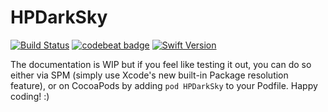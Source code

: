 # HPDarkSky

[![Build Status](https://app.bitrise.io/app/3d3e9cae671ba5f6/status.svg?token=1SVKd2hSxM3GGwje1seumg&branch=master)](https://app.bitrise.io/app/3d3e9cae671ba5f6)
[![codebeat badge](https://codebeat.co/badges/f91a08f5-38ec-4d14-b25e-df2d380be4a4)](https://codebeat.co/projects/github-com-henrik-dmg-hpdarksky-master)
[![Swift Version](https://img.shields.io/badge/Swift-5.1-orange)](https://img.shields.io/badge/Swift-5.1-orange)

The documentation is WIP but if you feel like testing it out, you can do so either via SPM (simply use Xcode's new built-in Package resolution feature), or on CocoaPods by adding `pod HPDarkSky` to your Podfile. Happy coding! :)
